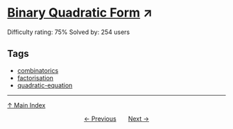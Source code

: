 # [Binary Quadratic Form](https://projecteuler.net/problem=586) ↗️

Difficulty rating: 75%
Solved by: 254 users
## Tags

- [combinatorics](../tags/combinatorics.md)
- [factorisation](../tags/factorisation.md)
- [quadratic-equation](../tags/quadratic-equation.md)



---

[↑ Main Index](../README.md)


<div align=center><a href='585.md'>← Previous</a> &nbsp;&nbsp; &nbsp;&nbsp;  <a href='587.md'>Next →</a></div>
